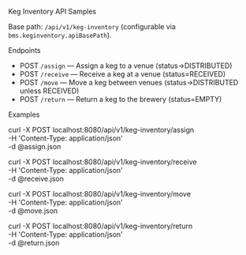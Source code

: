 Keg Inventory API Samples

Base path: `/api/v1/keg-inventory` (configurable via `bms.keginventory.apiBasePath`).

Endpoints
- POST `/assign` — Assign a keg to a venue (status→DISTRIBUTED)
- POST `/receive` — Receive a keg at a venue (status=RECEIVED)
- POST `/move` — Move a keg between venues (status→DISTRIBUTED unless RECEIVED)
- POST `/return` — Return a keg to the brewery (status=EMPTY)

Examples

curl -X POST localhost:8080/api/v1/keg-inventory/assign \
  -H 'Content-Type: application/json' \
  -d @assign.json

curl -X POST localhost:8080/api/v1/keg-inventory/receive \
  -H 'Content-Type: application/json' \
  -d @receive.json

curl -X POST localhost:8080/api/v1/keg-inventory/move \
  -H 'Content-Type: application/json' \
  -d @move.json

curl -X POST localhost:8080/api/v1/keg-inventory/return \
  -H 'Content-Type: application/json' \
  -d @return.json

